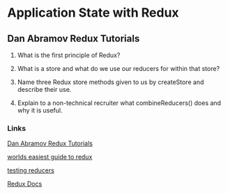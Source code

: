# Application State with Redux

## Dan Abramov Redux Tutorials
1. What is the first principle of Redux?

2. What is a store and what do we use our reducers for within that store?

3. Name three Redux store methods given to us by createStore and describe their use.

4. Explain to a non-technical recruiter what combineReducers() does and why it is useful.

### Links
[Dan Abramov Redux Tutorials](https://egghead.io/courses/fundamentals-of-redux-course-from-dan-abramov-bd5cc867)

[worlds easiest guide to redux](https://www.freecodecamp.org/news/understanding-redux-the-worlds-easiest-guide-to-beginning-redux-c695f45546f6)

[testing reducers](https://medium.com/@netxm/testing-redux-reducers-with-jest-6653abbfe3e1)

[Redux Docs](https://redux.js.org/)